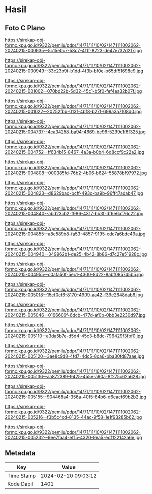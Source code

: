 # Hasil

## Foto C Plano

https://sirekap-obj-formc.kpu.go.id/9322/pemilu/pdpr/14/71/11/10/02/1471111002062-20240215-000935--5c15e0c7-58c7-411f-8223-de47e732d217.jpg

https://sirekap-obj-formc.kpu.go.id/9322/pemilu/pdpr/14/71/11/10/02/1471111002062-20240215-000949--33c23b9f-b1dd-4f3b-bf0e-b65df51698e9.jpg

https://sirekap-obj-formc.kpu.go.id/9322/pemilu/pdpr/14/71/11/10/02/1471111002062-20240215-001002--070bd22b-5d32-45c1-b5f0-fef4ea32b07f.jpg

https://sirekap-obj-formc.kpu.go.id/9322/pemilu/pdpr/14/71/11/10/02/1471111002062-20240215-001022--20252fbb-013f-4bf8-b27f-699a3a7108d0.jpg

https://sirekap-obj-formc.kpu.go.id/9322/pemilu/pdpr/14/71/11/10/02/1471111002062-20240215-004737--4ca34258-ba94-4669-bc96-5299c1f6f325.jpg

https://sirekap-obj-formc.kpu.go.id/9322/pemilu/pdpr/14/71/11/10/02/1471111002062-20240215-004752--ff634b15-8467-4a3a-b0b4-6d8ccf9c22a2.jpg

https://sirekap-obj-formc.kpu.go.id/9322/pemilu/pdpr/14/71/11/10/02/1471111002062-20240215-004808--000385fd-76b2-4b06-b624-55878bf97972.jpg

https://sirekap-obj-formc.kpu.go.id/9322/pemilu/pdpr/14/71/11/10/02/1471111002062-20240215-004823--d8629bad-bcff-493c-ba9b-96ff47adab47.jpg

https://sirekap-obj-formc.kpu.go.id/9322/pemilu/pdpr/14/71/11/10/02/1471111002062-20240215-004840--abd23cb2-f986-4317-bb3f-df6e6af76c22.jpg

https://sirekap-obj-formc.kpu.go.id/9322/pemilu/pdpr/14/71/11/10/02/1471111002062-20240215-004855--a8c589b8-fa53-4857-9195-cdc7a6bdc49a.jpg

https://sirekap-obj-formc.kpu.go.id/9322/pemilu/pdpr/14/71/11/10/02/1471111002062-20240215-004940--349962b1-de25-4b42-8b86-d7c27e51928c.jpg

https://sirekap-obj-formc.kpu.go.id/9322/pemilu/pdpr/14/71/11/10/02/1471111002062-20240215-004955--c0afa50f-5ec1-4300-8d22-8abf085745b5.jpg

https://sirekap-obj-formc.kpu.go.id/9322/pemilu/pdpr/14/71/11/10/02/1471111002062-20240215-005018--15cf0cf6-8170-4909-aa42-f39e2648dab6.jpg

https://sirekap-obj-formc.kpu.go.id/9322/pemilu/pdpr/14/71/11/10/02/1471111002062-20240215-005046--0166606f-6dcb-477d-af0b-0bb3e2230d97.jpg

https://sirekap-obj-formc.kpu.go.id/9322/pemilu/pdpr/14/71/11/10/02/1471111002062-20240215-005110--a3da5b7e-d5d4-45c3-b8dc-796429f3fbf0.jpg

https://sirekap-obj-formc.kpu.go.id/9322/pemilu/pdpr/14/71/11/10/02/1471111002062-20240215-005120--3ae8c9d8-4fd7-4dc5-8ca6-bba30fd87aae.jpg

https://sirekap-obj-formc.kpu.go.id/9322/pemilu/pdpr/14/71/11/10/02/1471111002062-20240215-005136--aa872389-9425-455e-a90a-8f275c62a628.jpg

https://sirekap-obj-formc.kpu.go.id/9322/pemilu/pdpr/14/71/11/10/02/1471111002062-20240215-005155--904468a4-356a-40f5-84b6-d6eacf69b2b2.jpg

https://sirekap-obj-formc.kpu.go.id/9322/pemilu/pdpr/14/71/11/10/02/1471111002062-20240215-005216--f3b5c4cd-8135-44ac-9f58-1e1f93285b62.jpg

https://sirekap-obj-formc.kpu.go.id/9322/pemilu/pdpr/14/71/11/10/02/1471111002062-20240215-005232--9ee7faa4-ef15-4320-9ea5-edf122142a6e.jpg


## Metadata

| Key        | Value               |
| ---------- | ------------------- |
| Time Stamp | 2024-02-20 09:03:12 |
| Kode Dapil | 1401                |



